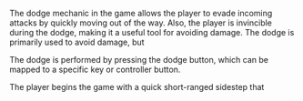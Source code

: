 The dodge mechanic in the game allows the player to evade incoming attacks by quickly moving out of the way. Also, the player is invincible during the dodge, making it a useful tool for avoiding damage. The dodge is primarily used to avoid damage, but  

The dodge is performed by pressing the dodge button, which can be mapped to a specific key or controller button.


The player begins the game with a quick short-ranged sidestep that 